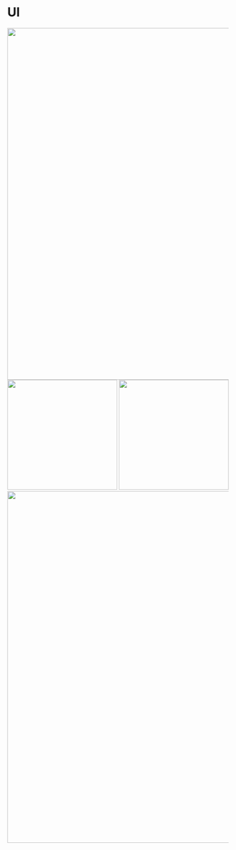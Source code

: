 # UI

<img src="https://github.com/user-attachments/assets/2bf60036-8c42-408f-a4d0-d9d32c74a98e" heigth="900" width="800"/>
<br/>
<img src="https://github.com/user-attachments/assets/ce41ac23-28a6-40e6-bcf8-5419c9cf2723" heigth="200" width="250"/>
<img src="https://github.com/user-attachments/assets/db46b4b4-c93e-4b25-939e-03f9dbd4923b" heigth="200" width="250" style="display: inline;"/>
<br/>
<img src="https://github.com/user-attachments/assets/08280954-33b2-4857-a22f-5096d8cf7e63" heigth="900" width="800"/>
